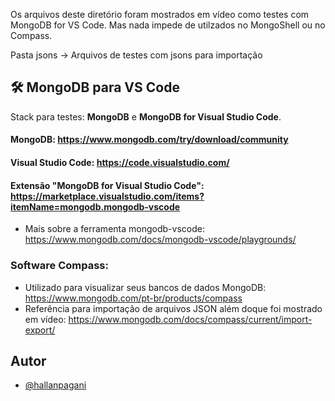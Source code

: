 Os arquivos deste diretório foram mostrados em vídeo como testes com MongoDB for VS Code.
Mas nada impede de utilzados no MongoShell ou no Compass.

Pasta jsons -> Arquivos de testes com jsons para importação


## 🛠 MongoDB para VS Code
Stack para testes: **MongoDB** e **MongoDB for Visual Studio Code**. 

#### MongoDB:  https://www.mongodb.com/try/download/community

#### Visual Studio Code: https://code.visualstudio.com/

#### Extensão "MongoDB for Visual Studio Code": https://marketplace.visualstudio.com/items?itemName=mongodb.mongodb-vscode
* Mais sobre a ferramenta mongodb-vscode: https://www.mongodb.com/docs/mongodb-vscode/playgrounds/

### Software Compass: 
* Utilizado para visualizar seus bancos de dados MongoDB: https://www.mongodb.com/pt-br/products/compass
* Referência para importação de arquivos JSON além doque foi mostrado em vídeo: https://www.mongodb.com/docs/compass/current/import-export/


## Autor

- [@hallanpagani](https://github.com/hallanpagani)

